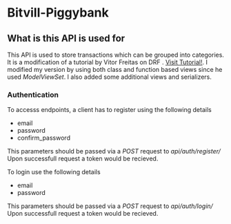 # Bitvill-Piggybank

## What is this API is used for

This API is used to store transactions which can be grouped into categories. It is a modification of a tutorial by Vitor Freitas on DRF . [Visit Tutorial!](https://youtube.com/playlist?list=PLLxk3TkuAYnrO32ABtQyw2hLRWt1BUrhj). I modified my version by using both class and function based views since he used *ModelViewSet*. I also added some additional views and serializers.

### Authentication
To accesss endpoints, a client has to register using the following details
* email
* password
* confirm_password


This parameters should be passed via a *POST* request to *api/auth/register/*
Upon successfull request a token would be recieved.

To login use the following details
* email
* password


This parameters should be passed via a *POST* request to *api/auth/login/*
Upon successfull request a token would be recieved.


